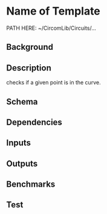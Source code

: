 # Name of Template

PATH HERE: ~/CircomLib/Circuits/... 

## Background

## Description

checks if a given point is in the curve.

## Schema

## Dependencies

## Inputs

## Outputs

## Benchmarks 

## Test